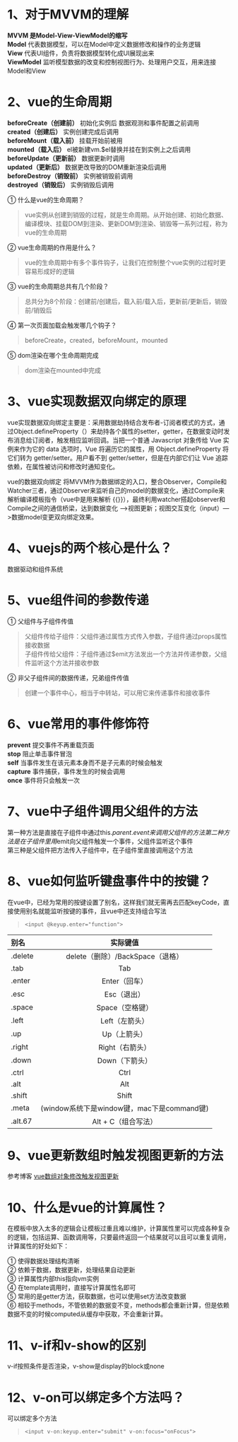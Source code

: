 # 1、对于MVVM的理解
**MVVM 是Model-View-ViewModel的缩写**  
**Model** 代表数据模型，可以在Model中定义数据修改和操作的业务逻辑  
**View** 代表UI组件，负责将数据模型转化成UI展现出来  
**ViewModel** 监听模型数据的改变和控制视图行为、处理用户交互，用来连接Model和View

# 2、vue的生命周期
**beforeCreate（创建前）** 初始化实例后 数据观测和事件配置之前调用  
**created（创建后）** 实例创建完成后调用   
**beforeMount（载入前）** 挂载开始前被用  
**mounted（载入后）** el被新建vm.$el替换并挂在到实例上之后调用  
**beforeUpdate（更新前）** 数据更新时调用  
**updated（更新后）** 数据更改导致的DOM重新渲染后调用  
**beforeDestroy（销毁前）** 实例被销毁前调用  
**destroyed（销毁后）** 实例销毁后调用

① 什么是vue的生命周期？
> vue实例从创建到销毁的过程，就是生命周期。从开始创建、初始化数据、编译模块、挂载DOM到渲染、更新DOM到渲染、销毁等一系列过程，称为vue的生命周期

② vue生命周期的作用是什么？
> vue的生命周期中有多个事件钩子，让我们在控制整个vue实例的过程时更容易形成好的逻辑

③ vue的生命周期总共有几个阶段？
> 总共分为8个阶段：创建前/创建后，载入前/载入后，更新前/更新后，销毁前/销毁后

④ 第一次页面加载会触发哪几个钩子？
> beforeCreate，created，beforeMount，mounted

⑤ dom渲染在哪个生命周期完成
> dom渲染在mounted中完成

# 3、vue实现数据双向绑定的原理
vue实现数据双向绑定主要是：采用数据劫持结合发布者-订阅者模式的方式，通过Object.defineProperty（）来劫持各个属性的setter，getter，在数据变动时发布消息给订阅者，触发相应监听回调。当把一个普通 Javascript 对象传给 Vue 实例来作为它的 data 选项时，Vue 将遍历它的属性，用 Object.defineProperty 将它们转为 getter/setter。用户看不到 getter/setter，但是在内部它们让 Vue 追踪依赖，在属性被访问和修改时通知变化。

vue的数据双向绑定 将MVVM作为数据绑定的入口，整合Observer，Compile和Watcher三者，通过Observer来监听自己的model的数据变化，通过Compile来解析编译模板指令（vue中是用来解析 {{}}），最终利用watcher搭起observer和Compile之间的通信桥梁，达到数据变化 —>视图更新；视图交互变化（input）—>数据model变更双向绑定效果。

# 4、vuejs的两个核心是什么？
数据驱动和组件系统

# 5、vue组件间的参数传递
① 父组件与子组件传值
> 父组件传给子组件：父组件通过属性方式传入参数，子组件通过props属性接收数据  
> 子组件传给父组件：子组件通过$emit方法发出一个方法并传递参数，父组件监听这个方法并接收参数

② 非父子组件间的数据传递，兄弟组件传值
> 创建一个事件中心，相当于中转站，可以用它来传递事件和接收事件

# 6、vue常用的事件修饰符
**prevent** 提交事件不再重载页面  
**stop** 阻止单击事件冒泡  
**self** 当事件发生在该元素本身而不是子元素的时候会触发  
**capture** 事件捕获，事件发生的时候会调用  
**once** 事件将只会触发一次

# 7、vue中子组件调用父组件的方法
第一种方法是直接在子组件中通过this.$parent.event来调用父组件的方法  
第二种方法是在子组件里用$emit向父组件触发一个事件，父组件监听这个事件  
第三种是父组件把方法传入子组件中，在子组件里直接调用这个方法

# 8、vue如何监听键盘事件中的按键？
在vue中，已经为常用的按键设置了别名，这样我们就无需再去匹配keyCode，直接使用别名就能监听按键的事件，且vue中还支持组合写法  
> `<input @keyup.enter="function">`

别名|实际键值
:--|:--:
.delete|delete（删除）/BackSpace（退格）
.tab|Tab
.enter|Enter（回车）
.esc|Esc（退出）
.space|Space（空格键）
.left|Left（左箭头）
.up|Up（上箭头）
.right|Right（右箭头）
.down|Down（下箭头）
.ctrl|Ctrl
.alt|Alt
.shift|Shift
.meta|(window系统下是window键，mac下是command键)
.alt.67|Alt + C（组合写法）

# 9、vue更新数组时触发视图更新的方法
参考博客 [vue数组对象修改触发视图更新](https://www.cnblogs.com/mengff/p/8482867.html)

# 10、什么是vue的计算属性？
在模板中放入太多的逻辑会让模板过重且难以维护，计算属性里可以完成各种复杂的逻辑，包括运算、函数调用等，只要最终返回一个结果就可以且可以重复调用，计算属性的好处如下：  

① 使得数据处理结构清晰  
② 依赖于数据，数据更新，处理结果自动更新  
③ 计算属性内部this指向vm实例  
④ 在template调用时，直接写计算属性名即可  
⑤ 常用的是getter方法，获取数据，也可以使用set方法改变数据  
⑥ 相较于methods，不管依赖的数据变不变，methods都会重新计算，但是依赖数据不变的时候computed从缓存中获取，不会重新计算。

# 11、v-if和v-show的区别
v-if按照条件是否渲染，v-show是display的block或none

# 12、v-on可以绑定多个方法吗？
可以绑定多个方法  
> `<input v-on:keyup.enter="submit" v-on:focus="onFocus">`


